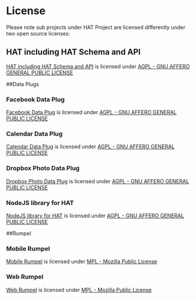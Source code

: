 # License
Please note sub projects under HAT Project are licensed differently under two open source licenses:

## HAT including HAT Schema and API
[HAT including HAT Schema and API](https://github.com/Hub-of-all-Things/HAT2.0) is licensed under [AGPL - GNU AFFERO GENERAL PUBLIC LICENSE](https://github.com/Hub-of-all-Things/HAT/blob/master/LICENSE/AGPL)


##Data Plugs
### Facebook Data Plug
[Facebook Data Plug](https://github.com/Hub-of-all-Things/DataPlugFacebook) is licensed under [AGPL - GNU AFFERO GENERAL PUBLIC LICENSE](https://github.com/Hub-of-all-Things/HAT/blob/master/LICENSE/AGPL)
### Calendar Data Plug
[Calendar Data Plug](https://github.com/Hub-of-all-Things/DataPlugCalendar) is licensed under [AGPL - GNU AFFERO GENERAL PUBLIC LICENSE](https://github.com/Hub-of-all-Things/HAT/blob/master/LICENSE/AGPL)
### Dropbox Photo Data Plug
[Dropbox Photo Data Plug](https://github.com/Hub-of-all-Things/DataPlugDropbox) is licensed under [AGPL - GNU AFFERO GENERAL PUBLIC LICENSE](https://github.com/Hub-of-all-Things/HAT/blob/master/LICENSE/AGPL)

### NodeJS library for HAT
[NodeJS library for HAT](https://github.com/Hub-of-all-Things/hat-node-sdk) is licensed under [AGPL - GNU AFFERO GENERAL PUBLIC LICENSE](https://github.com/Hub-of-all-Things/HAT/blob/master/LICENSE/AGPL)

##Rumpel
### Mobile Rumpel
[Mobile Rumpel]() is licensed under [MPL - Mozilla Public License](https://github.com/Hub-of-all-Things/HAT/blob/master/LICENSE/MPL)
### Web Rumpel
[Web Rumpel]() is licensed under [MPL - Mozilla Public License](https://github.com/Hub-of-all-Things/HAT/blob/master/LICENSE/MPL)
